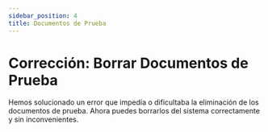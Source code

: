 ```yaml
---
sidebar_position: 4
title: Documentos de Prueba
---
```


# Corrección: Borrar Documentos de Prueba

Hemos solucionado un error que impedía o dificultaba la eliminación de los documentos de prueba. Ahora puedes borrarlos del sistema correctamente y sin inconvenientes. 